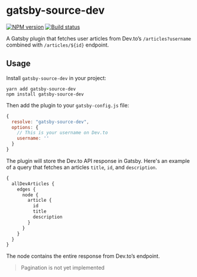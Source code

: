 # gatsby-source-dev

[![NPM version](https://badgen.net/npm/v/gatsby-source-dev)](https://www.npmjs.com/package/gatsby-source-dev) [![Build status](https://badgen.net/travis/geocine/gatsby-source-dev)](https://travis-ci.com/geocine/gatsby-source-dev)

A Gatsby plugin that fetches user articles from Dev.to’s `/articles?username` combined with `/articles/${id}` endpoint.

## Usage

Install `gatsby-source-dev` in your project:

```
yarn add gatsby-source-dev
npm install gatsby-source-dev
```

Then add the plugin to your `gatsby-config.js` file:

```js
{
  resolve: "gatsby-source-dev",
  options: {
    // This is your username on Dev.to
    username: ''
  }
}
```

The plugin will store the Dev.to API response in Gatsby. Here's an example of a query that fetches an articles `title`, `id`, and `description`.

```js
{
  allDevArticles {
    edges {
      node {
        article {
          id
          title
          description
        }
      }
    }
  }
}
```

The node contains the entire response from Dev.to’s endpoint.

> Pagination is not yet implemented
